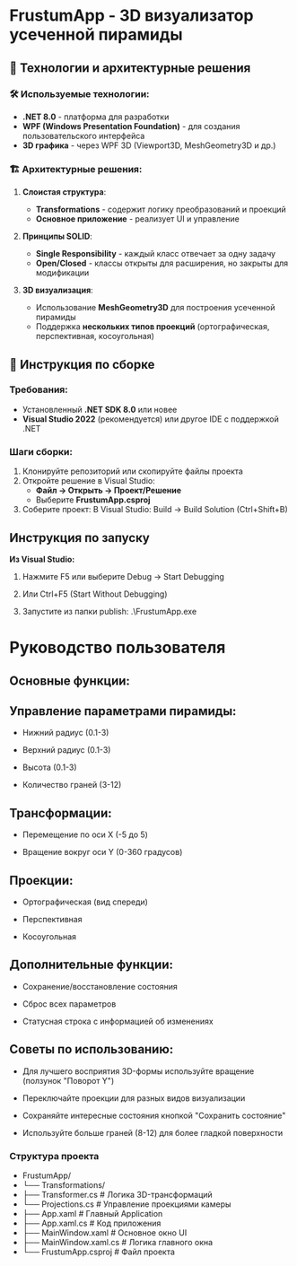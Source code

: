 # **FrustumApp** - 3D визуализатор усеченной пирамиды

## **📌 Технологии и архитектурные решения**

### **🛠️ Используемые технологии:**
- **.NET 8.0** - платформа для разработки
- **WPF (Windows Presentation Foundation)** - для создания пользовательского интерфейса
- **3D графика** - через WPF 3D (Viewport3D, MeshGeometry3D и др.)

### **🏗️ Архитектурные решения:**
1. **Слоистая структура**:
   - **Transformations** - содержит логику преобразований и проекций
   - **Основное приложение** - реализует UI и управление

2. **Принципы SOLID**:
   - **Single Responsibility** - каждый класс отвечает за одну задачу
   - **Open/Closed** - классы открыты для расширения, но закрыты для модификации

3. **3D визуализация**:
   - Использование **MeshGeometry3D** для построения усеченной пирамиды
   - Поддержка **нескольких типов проекций** (ортографическая, перспективная, косоугольная)

## **🔧 Инструкция по сборке**

### **Требования:**
- Установленный **.NET SDK 8.0** или новее
- **Visual Studio 2022** (рекомендуется) или другое IDE с поддержкой .NET

### **Шаги сборки:**
1. Клонируйте репозиторий или скопируйте файлы проекта
2. Откройте решение в Visual Studio:
   - **Файл → Открыть → Проект/Решение**
   - Выберите **FrustumApp.csproj** 
3. Соберите проект: В Visual Studio: Build → Build Solution (Ctrl+Shift+B)

## **Инструкция по запуску**
**Из Visual Studio:**

1. Нажмите F5 или выберите Debug → Start Debugging

2. Или Ctrl+F5 (Start Without Debugging)

3. Запустите из папки publish: .\FrustumApp.exe

# **Руководство пользователя**

## **Основные функции:**

## **Управление параметрами пирамиды:**

- Нижний радиус (0.1-3)

- Верхний радиус (0.1-3)

- Высота (0.1-3)

- Количество граней (3-12)

## **Трансформации:**

- Перемещение по оси X (-5 до 5)

- Вращение вокруг оси Y (0-360 градусов)

## **Проекции:**

- Ортографическая (вид спереди)

- Перспективная

- Косоугольная

## **Дополнительные функции:**

- Сохранение/восстановление состояния

- Сброс всех параметров

- Статусная строка с информацией об изменениях

## **Советы по использованию:**
- Для лучшего восприятия 3D-формы используйте вращение (ползунок "Поворот Y")

- Переключайте проекции для разных видов визуализации

- Сохраняйте интересные состояния кнопкой "Сохранить состояние"

- Используйте больше граней (8-12) для более гладкой поверхности

### **Структура проекта**

- FrustumApp/
-  └── Transformations/
-    ├── Transformer.cs          # Логика 3D-трансформаций
-    └── Projections.cs          # Управление проекциями камеры
-  ├── App.xaml                    # Главный Application
-  ├── App.xaml.cs                 # Код приложения
-  ├── MainWindow.xaml             # Основное окно UI
-  ├── MainWindow.xaml.cs          # Логика главного окна
-  └── FrustumApp.csproj           # Файл проекта
